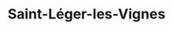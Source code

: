 ---
title: Saint-Léger-les-Vignes
url: /saint-leger-les-vignes/
latitude: 47.15
longitude: -1.706
---